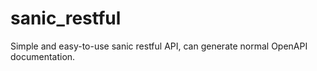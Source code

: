 # sanic_restful
Simple and easy-to-use sanic restful API, can generate normal OpenAPI documentation.
